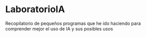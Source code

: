 # LaboratorioIA
Recopilatorio de pequeños programas que he ido haciendo para comprender mejor el uso de IA y sus posibles usos
